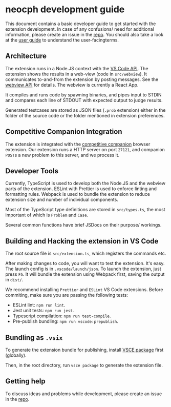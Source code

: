 # neocph development guide

This document contains a basic developer guide to get started with the extension
development. In case of any confusions/ need for additional information, please
create an issue in the [repo](https://github.com/YuiHrsw/cph). You should also
take a look at the [user guide](user-guide.md) to understand the
user-facingterms.

## Architecture

The extension runs in a Node.JS context with the
[VS Code API](https://code.visualstudio.com/api/references/vscode-api). The
extension shows the results in a web-view (code in `src/webview`). It
communicates to-and-from the extension by posting messages. See the
[webview API](https://code.visualstudio.com/api/extension-guides/webview) for
details. The webview is currently a React App.

It compiles and runs code by spawning binaries, and pipes input to STDIN and
compares each line of STDOUT with expected output to judge results.

Generated testcases are stored as JSON files (`.prob` extension) either in the
folder of the source code or the folder mentioned in extension preferences.

## Competitive Companion Integration

The extension is integrated with the
[competitive companion](https://github.com/jmerle/competitive-companion) browser
extension. Our extension runs a HTTP server on port `27121`, and companion
`POST`s a new problem to this server, and we process it.

## Developer Tools

Currently, TypeScript is used to develop both the Node.JS and the webview parts
of the extension. ESLint with Prettier is used to enforce linting and formatting
rules. Webpack is used to bundle the extension to reduce extension size and
number of individual components.

Most of the TypeScript type definitions are stored in `src/types.ts`, the most
important of which is `Problem` and `Case`.

Several common functions have brief JSDocs on their purpose/ workings.

## Building and Hacking the extension in VS Code

The root source file is `src/extension.ts`, which registers the commands etc.

After making changes to code, you will want to test the extension. It's easy.
The launch config is in `.vscode/launch/json`. To launch the extension, just
press `F5`. It will bundle the extension using Webpack first, saving the output
in `dist/`.

We recommend installing `Prettier` and `ESLint` VS Code extensions. Before
commiting, make sure you are passing the following tests:

-   ESLint lint: `npm run lint`.
-   Jest unit tests: `npm run jest`.
-   Typescript compilation: `npm run test-compile`.
-   Pre-publish bundling: `npm run vscode:prepublish`.

## Bundling as `.vsix`

To generate the extension bundle for publishing, install
[VSCE package](https://www.npmjs.com/package/vsce) first (globally).

Then, in the root directory, run `vsce package` to generate the extension file.

## Getting help

To discuss ideas and problems while development, please create an issue in the
[repo](https://github.com/YuiHrsw/cph).

